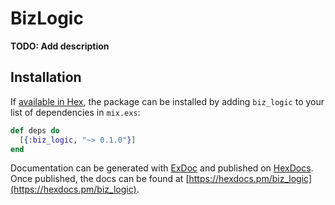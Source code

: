 # BizLogic

**TODO: Add description**

## Installation

If [available in Hex](https://hex.pm/docs/publish), the package can be installed
by adding `biz_logic` to your list of dependencies in `mix.exs`:

```elixir
def deps do
  [{:biz_logic, "~> 0.1.0"}]
end
```

Documentation can be generated with [ExDoc](https://github.com/elixir-lang/ex_doc)
and published on [HexDocs](https://hexdocs.pm). Once published, the docs can
be found at [https://hexdocs.pm/biz_logic](https://hexdocs.pm/biz_logic).

